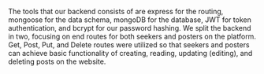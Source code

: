 The tools that our backend consists of are express for the routing, mongoose for the data schema, mongoDB for the database, JWT for token authentication, and bcrypt for our password hashing. We split the backend in two, focusing on end routes for both seekers and posters on the platform. Get, Post, Put, and Delete routes were utilized so that seekers and posters can achieve basic functionality of creating, reading, updating (editing), and deleting posts on the website.
